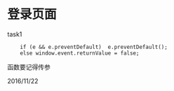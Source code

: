 #  登录页面

task1
```
    if (e && e.preventDefault)  e.preventDefault();
    else window.event.returnValue = false;

```
函数要记得传参

2016/11/22

